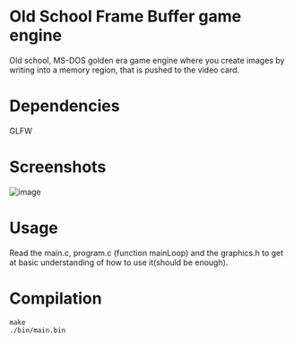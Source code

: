 # Old School Frame Buffer game engine
Old school, MS-DOS golden era game engine where you create images by writing into a memory region, that is pushed to the video card.

# Dependencies
GLFW
# Screenshots
![image](https://user-images.githubusercontent.com/808249/127040471-7ea12999-0d7c-4cec-a587-49ed1a26e8e5.png)


# Usage
Read the main.c, program.c (function mainLoop) and the graphics.h to get at basic understanding of how to use it(should be enough).

# Compilation

```
make
./bin/main.bin
```
